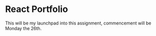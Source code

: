 # React Portfolio

This will be my launchpad into this assignment, commencement will be Monday the 26th.